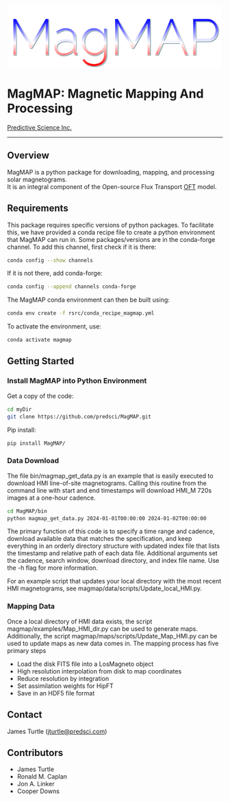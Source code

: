 <img width=500 src="doc/magmap_logo.png" alt="HipFT" />  

# MagMAP: Magnetic Mapping And Processing
    
[Predictive Science Inc.](https://www.predsci.com)  
 
--------------------------------  

## Overview  
  
MagMAP is a python package for downloading, mapping, and processing solar magnetograms.  
It is an integral component 
of the Open-source Flux Transport [OFT](https://github.com/predsci/OFT) model.  

## Requirements

This package requires specific versions of python packages.
To facilitate this, we have provided a conda recipe file to 
create a python environment that MagMAP can run in.
Some packages/versions are in the conda-forge channel. 
To add this channel, first check if it is there:  
```bash
conda config --show channels
```  
If it is not there, add conda-forge:  
```bash
conda config --append channels conda-forge
```  
The MagMAP conda environment can then be built using:  
```bash
conda env create -f rsrc/conda_recipe_magmap.yml
```  
To activate the environment, use:  
```bash
conda activate magmap
```  
  

## Getting Started
### Install MagMAP into Python Environment
Get a copy of the code:
```bash
cd myDir
git clone https://github.com/predsci/MagMAP.git
```

Pip install:
```bash
pip install MagMAP/
```

### Data Download
The file bin/magmap_get_data.py is an example that is easily executed to download 
HMI line-of-site magnetograms. Calling this routine from the command line with 
start and end timestamps will download HMI_M 720s images at a one-hour cadence.
```bash
cd MagMAP/bin
python magmap_get_data.py 2024-01-01T00:00:00 2024-01-02T00:00:00
```
The primary function of this code is to specify a time range and cadence, download 
available data that matches the specification, and keep everything in an orderly
directory structure with updated index file that lists the timestamp and relative 
path of each data file.  Additional arguments set the cadence, search window, 
download directory, and index file name. Use the -h flag for more information.

For an example script that updates your local directory with the most recent HMI
magnetograms, see magmap/data/scripts/Update_local_HMI.py. 

### Mapping Data
Once a local directory of HMI data exists, the script magmap/examples/Map_HMI_dir.py
can be used to generate maps.  Additionally, the script 
magmap/maps/scripts/Update_Map_HMI.py can be used to update maps as new data comes 
in.  The mapping process has five primary steps
- Load the disk FITS file into a LosMagneto object
- High resolution interpolation from disk to map coordinates
- Reduce resolution by integration
- Set assimilation weights for HipFT
- Save in an HDF5 file format

## Contact

James Turtle ([jturtle@predsci.com](mailto:jturtle@predsci.com))

## Contributors

- James Turtle
- Ronald M. Caplan
- Jon A. Linker
- Cooper Downs
